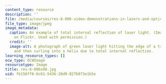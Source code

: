 ```yaml
---
content_type: resource
description: ''
file: /media/courses/res-6-006-video-demonstrations-in-lasers-and-optics-spring-2008/fb156ff66c61543620d9827b973e1b5e_res-6-006s08.jpg
file_type: image/jpeg
image_metadata:
  caption: An example of total internal reflection of laser light. (Image by [DrWurm](http://www.flickr.com/photos/drwurm/3333636253/)
    on Flickr. Used with permission.)
  credit: ''
  image-alt: A photograph of green laser light hitting the edge of a transparent cylinder
    and then curling into a helix due to total internal reflection.
learning_resource_types: []
ocw_type: OCWImage
resourcetype: Image
title: res-6-006s08.jpg
uid: fb156ff6-6c61-5436-20d9-827b973e1b5e
---
```

